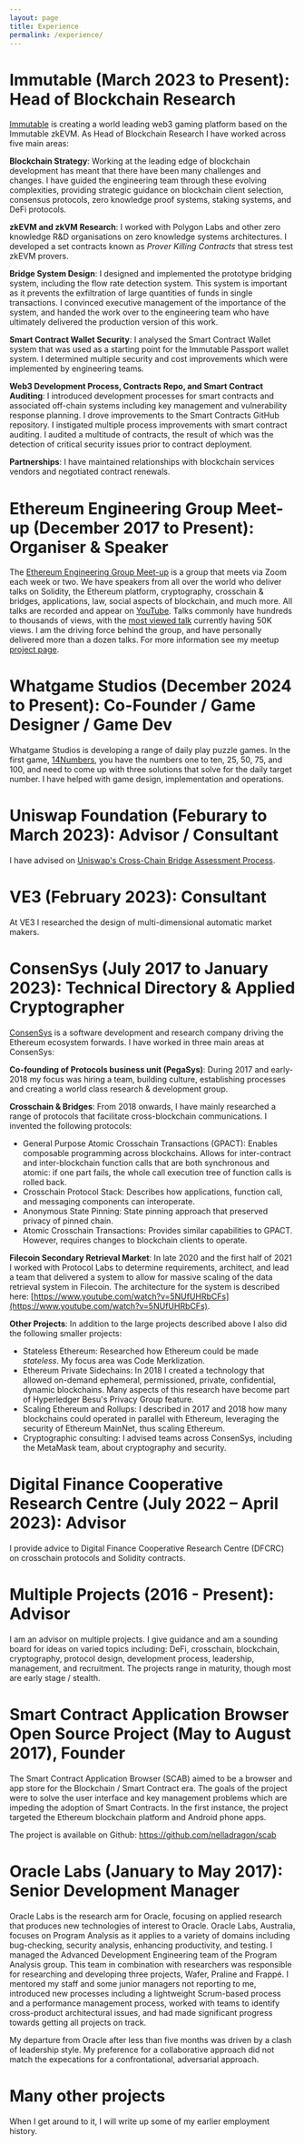 ```yaml
---
layout: page
title: Experience
permalink: /experience/
---
```


# Immutable (March 2023 to Present): Head of Blockchain Research

[Immutable](https://immutable.com) is creating a world leading web3 gaming platform based on the Immutable zkEVM. As Head of Blockchain Research I have worked across five main areas:

**Blockchain Strategy**: Working at the leading edge of blockchain development has meant that there have been many challenges and changes. I have guided the engineering team through these evolving complexities, providing strategic guidance on blockchain client selection, consensus protocols, zero knowledge proof systems, staking systems, and DeFi protocols.

**zkEVM and zkVM Research**: I worked with Polygon Labs and other zero knowledge R&D organisations on zero knowledge systems architectures. I developed a set contracts known as *Prover Killing Contracts* that stress test zkEVM provers.

**Bridge System Design**: I designed and implemented the prototype bridging system, including the flow rate detection system. This system is important as it prevents the exfiltration of large quantities of funds in single transactions. I convinced executive management of the importance of the system, and handed the work over to the engineering team who have ultimately delivered the production version of this work.

**Smart Contract Wallet Security**: I analysed the Smart Contract Wallet system that was used as a starting point for the Immutable Passport wallet system. I determined multiple security and cost improvements which were implemented by engineering teams.

**Web3 Development Process, Contracts Repo, and Smart Contract Auditing**: I introduced development processes for smart contracts and associated off-chain systems including key management and vulnerability response planning. I drove improvements to the Smart Contracts GitHub repository. I instigated multiple process improvements with smart contract auditing. I audited a multitude of contracts, the result of which was the detection of critical security issues prior to contract deployment.

**Partnerships**: I have maintained relationships with blockchain services vendors and negotiated contract renewals.

# Ethereum Engineering Group Meet-up (December 2017 to Present): Organiser & Speaker
The [Ethereum Engineering Group Meet-up](https://www.meetup.com/ethereum-engineering/) is a group that meets via Zoom each week or two. We have speakers from all over the world who deliver talks on Solidity, the Ethereum platform, cryptography, crosschain & bridges, applications, law, social aspects of blockchain, and much more. All talks are recorded and appear on [YouTube](https://www.youtube.com/channel/UC2iGGbbKzS2hYwcZ9xBS-6A). Talks commonly have hundreds to thousands of views, with the [most viewed talk](https://www.youtube.com/watch?v=RxL_1AfV7N4) currently having 50K views. I am the driving force behind the group, and have personally delivered more than a dozen talks. For more information see my meetup [project page](../projects/meetup).

# Whatgame Studios (December 2024 to Present): Co-Founder / Game Designer / Game Dev

Whatgame Studios is developing a range of daily play puzzle games. In the first game, [14Numbers](https://whatgamestudios.com/14numbers/), you have the numbers one to ten, 25, 50, 75, and 100, and need to come up with three solutions that solve for the daily target number. I have helped with game design, implementation and operations.

# Uniswap Foundation (Feburary to March 2023): Advisor / Consultant
I have advised on [Uniswap's Cross-Chain Bridge Assessment Process](https://gov.uniswap.org/t/cross-chain-bridge-assessment-process/20148/47).

# VE3 (February 2023): Consultant
At VE3 I researched the design of multi-dimensional automatic market makers.

# ConsenSys (July 2017 to January 2023): Technical Directory & Applied Cryptographer

[ConsenSys](https://consensys.net/) is a software development and research company driving the Ethereum ecosystem forwards. I have worked in three main areas at ConsenSys:

**Co-founding of Protocols business unit (PegaSys)**: During 2017 and early-2018 my focus was hiring a team, building culture, establishing processes and creating a world class research & development group. 

**Crosschain & Bridges**: From 2018 onwards, I have mainly researched a range of protocols that facilitate cross-blockchain communications. I invented the following protocols:

* General Purpose Atomic Crosschain Transactions (GPACT): Enables composable programming across blockchains. Allows for inter-contract and inter-blockchain function calls that are both synchronous and atomic: if one part fails, the whole call execution tree of function calls is rolled back.
* Crosschain Protocol Stack: Describes how applications, function call, and messaging components can interoperate. 
* Anonymous State Pinning: State pinning approach that preserved privacy of pinned chain.
* Atomic Crosschain Transactions: Provides similar capabilities to GPACT. However, requires changes to blockchain clients to operate.

**Filecoin Secondary Retrieval Market**: In late 2020 and the first half of 2021 I worked with Protocol Labs to determine requirements, architect, and lead a team that delivered a system to allow for massive scaling of the data retrieval system in Filecoin. The architecture for the system is described here: [https://www.youtube.com/watch?v=5NUfUHRbCFs](https://www.youtube.com/watch?v=5NUfUHRbCFs).

**Other Projects**: In addition to the large projects described above I also did the following smaller projects:

* Stateless Ethereum: Researched how Ethereum could be made *stateless*. My focus area was Code Merklization. 
* Ethereum Private Sidechains: In 2018 I created a technology that allowed on-demand ephemeral, permissioned, private, confidential, dynamic blockchains. Many aspects of this research have become part of Hyperledger Besu's Privacy Group feature.
* Scaling Ethereum and Rollups: I described in 2017 and 2018 how many blockchains could operated in parallel with Ethereum, leveraging the security of Ethereum MainNet, thus scaling Ethereum.
* Cryptographic consulting: I advised teams across ConsenSys, including the MetaMask team, about cryptography and security.


# Digital Finance Cooperative Research Centre (July 2022 – April 2023): Advisor
I provide advice to Digital Finance Cooperative Research Centre (DFCRC) on crosschain protocols and Solidity contracts.


# Multiple Projects (2016 - Present): Advisor
I am an advisor on multiple projects. I give guidance and am a sounding board for ideas on varied topics including: DeFi, crosschain, blockchain, cryptography, protocol design, development process, leadership, management, and recruitment. The projects range in maturity, though most are early stage / stealth.

# Smart Contract Application Browser Open Source Project (May to August 2017), Founder
The Smart Contract Application Browser (SCAB) aimed to be a browser and app store for the Blockchain / Smart Contract era. The goals of the project were to solve the user interface and key management problems which are impeding the adoption of Smart Contracts. In the first instance, the project targeted the Ethereum blockchain platform and Android phone apps.

The project is available on Github: https://github.com/nelladragon/scab 

# Oracle Labs (January to May 2017): Senior Development Manager
Oracle Labs is the research arm for Oracle, focusing on applied research that produces new technologies of interest to Oracle. Oracle Labs, Australia, focuses on Program Analysis as it applies to a variety of domains including bug-checking, security analysis, enhancing productivity, and testing. I managed the Advanced Development Engineering team of the Program Analysis group. This team in combination with researchers was responsible for researching and developing three projects, Wafer, Praline and Frappé. I mentored my staff and some junior managers not reporting to me, introduced new processes including a lightweight Scrum-based process and a performance management process, worked with teams to identify cross-product architectural issues, and had made significant progress towards getting all projects on track. 

My departure from Oracle after less than five months was driven by a clash of leadership style. My preference for a collaborative approach did not match the expecations for a confrontational, adversarial approach. 


# Many other projects
When I get around to it, I will write up some of my earlier employment history.

